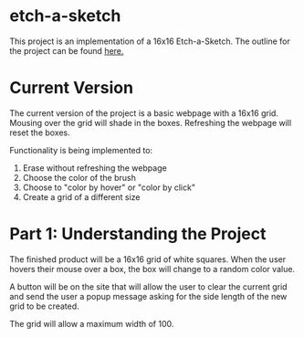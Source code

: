 # etch-a-sketch

This project is an implementation of a 16x16 Etch-a-Sketch. The outline for the project can be found [here.](https://www.theodinproject.com/paths/foundations/courses/foundations/lessons/etch-a-sketch-project)

# Current Version

The current version of the project is a basic webpage with a 16x16 grid. Mousing over the grid will shade in the boxes. Refreshing the webpage will reset the boxes.

Functionality is being implemented to:

1. Erase without refreshing the webpage
2. Choose the color of the brush
3. Choose to "color by hover" or "color by click"
4. Create a grid of a different size

# Part 1: Understanding the Project

The finished product will be a 16x16 grid of white squares. When the user hovers their mouse over a box, the box will change to a random color value. 

A button will be on the site that will allow the user to clear the current grid and send the user a popup message asking for the side length of the new grid to be created.

The grid will allow a maximum width of 100.

